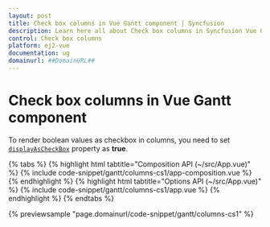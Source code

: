 ```yaml
---
layout: post
title: Check box columns in Vue Gantt component | Syncfusion
description: Learn here all about Check box columns in Syncfusion Vue Gantt component of Syncfusion Essential JS 2 and more.
control: Check box columns 
platform: ej2-vue
documentation: ug
domainurl: ##DomainURL##
---
```


# Check box columns in Vue Gantt component

To render boolean values as checkbox in columns, you need to set [`displayAsCheckBox`](https://ej2.syncfusion.com/vue/documentation/api/gantt/column/#displayascheckbox) property as **true**.

{% tabs %}
{% highlight html tabtitle="Composition API (~/src/App.vue)" %}
{% include code-snippet/gantt/columns-cs1/app-composition.vue %}
{% endhighlight %}
{% highlight html tabtitle="Options API (~/src/App.vue)" %}
{% include code-snippet/gantt/columns-cs1/app.vue %}
{% endhighlight %}
{% endtabs %}
        
{% previewsample "page.domainurl/code-snippet/gantt/columns-cs1" %}